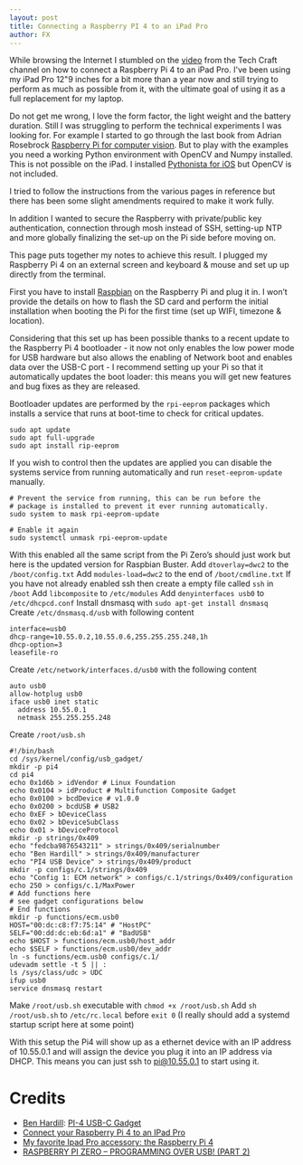 ```yaml
---
layout: post
title: Connecting a Raspberry PI 4 to an iPad Pro
author: FX
---
```

While browsing the Internet I stumbled on the [video](https://youtu.be/IR6sDcKo3V8) from the Tech Craft channel on how to connect a Raspberry Pi 4 to an iPad Pro. I've been using my iPad Pro 12"9 inches for a bit more than a year now and still trying to perform as much as possible from it, with the ultimate goal of using it as a full replacement for my laptop.

Do not get me wrong, I love the form factor, the light weight and the battery duration. Still I was struggling to perform the technical experiments I was looking for. For example I started to go through the last book from Adrian Rosebrock [Raspberry Pi for computer vision](https://www.pyimagesearch.com/raspberry-pi-for-computer-vision/). But to play with the examples you need a working Python environment with OpenCV and Numpy installed. This is not possible on the iPad. I installed [Pythonista for iOS](http://omz-software.com/pythonista/) but OpenCV is not included.

I tried to follow the instructions from the various pages in reference but there has been some slight amendments required to make it work fully.

In addition I wanted to secure the Raspberry with private/public key authentication, connection through mosh instead of SSH, setting-up NTP and more globally finalizing the set-up on the Pi side before moving on.

This page puts together my notes to achieve this result. I plugged my Raspberry Pi 4 on an external screen and keyboard & mouse and set up up directly from the terminal.

First you have to install [Raspbian](https://www.raspberrypi.org/downloads/raspbian/) on the Raspberry Pi and plug it in. I won’t provide the details on how to flash the SD card and perform the initial installation when booting the Pi for the first time (set up WIFI, timezone & location).

Considering that this set up has been possible thanks to a recent update to the Raspberry Pi 4 bootloader - it now not only enables the low power mode for USB hardware but also allows the enabling of Network boot and enables data over the USB-C port - I recommend setting up your Pi so that it automatically updates the boot loader: this means you will get new features and bug fixes as they are released.

Bootloader updates are performed by the ``rpi-eeprom`` packages which installs a service that runs at boot-time to check for critical updates.
```
sudo apt update
sudo apt full-upgrade
sudo apt install rip-eeprom
```

If you wish to control then the updates are applied you can disable the systems service from running automatically and run ``reset-eeprom-update`` manually.
```
# Prevent the service from running, this can be run before the
# package is installed to prevent it ever running automatically.
sudo system to mask rpi-eeprom-update

# Enable it again
sudo systemctl unmask rpi-eeprom-update
```
With this enabled all the same script from the Pi Zero’s should just work but here is the updated version for Raspbian Buster.
Add ``dtoverlay=dwc2`` to the ``/boot/config.txt``
Add ``modules-load=dwc2`` to the end of ``/boot/cmdline.txt``
If you have not already enabled ssh then create a empty file called ``ssh`` in ``/boot``
Add ``libcomposite`` to ``/etc/modules``
Add ``denyinterfaces usb0`` to ``/etc/dhcpcd.conf``
Install dnsmasq with ``sudo apt-get install dnsmasq``
Create ``/etc/dnsmasq.d/usb`` with following content
```
interface=usb0
dhcp-range=10.55.0.2,10.55.0.6,255.255.255.248,1h
dhcp-option=3
leasefile-ro
```
Create ``/etc/network/interfaces.d/usb0`` with the following content
```
auto usb0
allow-hotplug usb0
iface usb0 inet static
  address 10.55.0.1
  netmask 255.255.255.248
```
Create ``/root/usb.sh``
```
#!/bin/bash
cd /sys/kernel/config/usb_gadget/
mkdir -p pi4
cd pi4
echo 0x1d6b > idVendor # Linux Foundation
echo 0x0104 > idProduct # Multifunction Composite Gadget
echo 0x0100 > bcdDevice # v1.0.0
echo 0x0200 > bcdUSB # USB2
echo 0xEF > bDeviceClass
echo 0x02 > bDeviceSubClass
echo 0x01 > bDeviceProtocol
mkdir -p strings/0x409
echo "fedcba9876543211" > strings/0x409/serialnumber
echo "Ben Hardill" > strings/0x409/manufacturer
echo "PI4 USB Device" > strings/0x409/product
mkdir -p configs/c.1/strings/0x409
echo "Config 1: ECM network" > configs/c.1/strings/0x409/configuration
echo 250 > configs/c.1/MaxPower
# Add functions here
# see gadget configurations below
# End functions
mkdir -p functions/ecm.usb0
HOST="00:dc:c8:f7:75:14" # "HostPC"
SELF="00:dd:dc:eb:6d:a1" # "BadUSB"
echo $HOST > functions/ecm.usb0/host_addr
echo $SELF > functions/ecm.usb0/dev_addr
ln -s functions/ecm.usb0 configs/c.1/
udevadm settle -t 5 || :
ls /sys/class/udc > UDC
ifup usb0
service dnsmasq restart
```
Make ``/root/usb.sh`` executable with ``chmod +x /root/usb.sh``
Add ``sh /root/usb.sh`` to ``/etc/rc.local`` before ``exit 0`` (I really should add a systemd startup script here at some point)

With this setup the Pi4 will show up as a ethernet device with an IP address of 10.55.0.1 and will assign the device you plug it into an IP address via DHCP. This means you can just ssh to pi@10.55.0.1 to start using it.

# Credits
- [Ben Hardill](https://www.hardill.me.uk/wordpress/about/): [PI-4 USB-C Gadget](https://www.hardill.me.uk/wordpress/2019/11/02/pi4-usb-c-gadget/)
- [Connect your Raspberry Pi 4 to an IPad Pro](https://www.raspberrypi.org/blog/connect-your-raspberry-pi-4-to-an-ipad-pro/)
- [My favorite Ipad Pro accessory: the Raspberry Pi 4](https://youtu.be/IR6sDcKo3V8)
- [RASPBERRY PI ZERO – PROGRAMMING OVER USB! (PART 2)](https://blog.gbaman.info/?p=791)